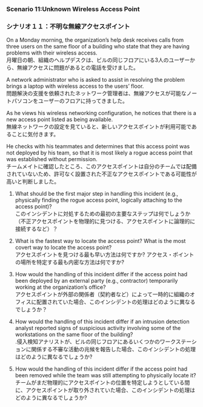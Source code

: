 ### Scenario 11:Unknown Wireless Access Point
### シナリオ１１：不明な無線アクセスポイント


On a Monday morning, the organization’s help desk receives calls from three users on the same floor of a building who state that they are having problems with their wireless access.  
月曜日の朝、組織のヘルプデスクは、ビルの同じフロアにいる3人のユーザーから、無線アクセスに問題があるとの電話を受けました。 

A network administrator who is asked to assist in resolving the problem brings a laptop with wireless access to the users’ floor.  
問題解決の支援を依頼されたネットワーク管理者は、無線アクセスが可能なノートパソコンをユーザーのフロアに持ってきました。

As he views his wireless networking configuration, he notices that there is a new access point listed as being available.  
無線ネットワークの設定を見ていると、新しいアクセスポイントが利用可能であることに気付きます。

He checks with his teammates and determines that this access point was not deployed by his team, so that it is most likely a rogue access point that was established without permission.  
チームメイトに確認したところ、このアクセスポイントは自分のチームでは配備されていないため、許可なく設置された不正なアクセスポイントである可能性が高いと判断しました。

1. What should be the first major step in handling this incident (e.g., physically finding the rogue access point, logically attaching to the access point)?  
このインシデントに対処するための最初の主要なステップは何でしょうか（不正アクセスポイントを物理的に見つける、アクセスポイントに論理的に接続するなど）？ 

2. What is the fastest way to locate the access point? What is the most covert way to locate the access point?  
アクセスポイントを見つける最も早い方法は何ですか? アクセス・ポイントの場所を特定する最も内密な方法は何ですか?   

3. How would the handling of this incident differ if the access point had been deployed by an external party (e.g., contractor) temporarily working at the organization’s office?  
アクセスポイントが外部の関係者（契約者など）によって一時的に組織のオフィスに配置されていた場合、このインシデントの処理はどのように異なるでしょうか？

4. How would the handling of this incident differ if an intrusion detection analyst reported signs of suspicious activity involving some of the workstations on the same floor of the building?  
.侵入検知アナリストが、ビルの同じフロアにあるいくつかのワークステーションに関係する不審な活動の兆候を報告した場合、このインシデントの処理はどのように異なるでしょうか? 

5. How would the handling of this incident differ if the access point had been removed while the team was still attempting to physically locate it?  
チームがまだ物理的にアクセスポイントの位置を特定しようとしている間に、アクセスポイントが取り外されていた場合、このインシデントの処理はどのように異なるでしょうか?